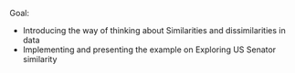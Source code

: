 Goal:
* Introducing the way of thinking about Similarities and dissimilarities in data
* Implementing and presenting the example on Exploring US Senator similarity
